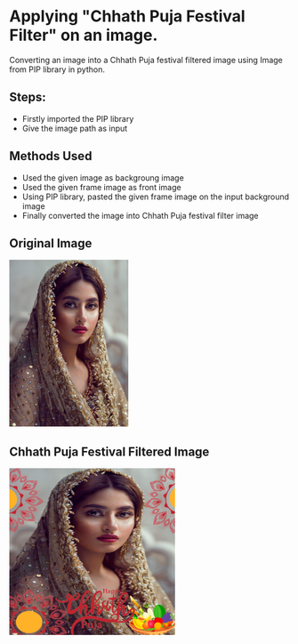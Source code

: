 # Applying "Chhath Puja Festival Filter" on an image.

Converting an image into a Chhath Puja festival filtered image using Image from PIP library in python.

## Steps:
* Firstly imported the PIP library 
* Give the image path as input

## Methods Used
* Used the given image as backgroung image
* Used the given frame image as front image
* Using PIP library, pasted the given frame image on the input background image 
* Finally converted the image into Chhath Puja festival filter image


## Original Image
<img src="Images/Image.jpg" height="300px">

## Chhath Puja Festival Filtered Image
<img src="Images/Chhath Puja Festival Filtered Image.png" height="300px">

